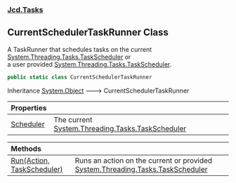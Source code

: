 ### [Jcd.Tasks](Jcd.Tasks.md 'Jcd.Tasks')

## CurrentSchedulerTaskRunner Class

A TaskRunner that schedules tasks on the current [System.Threading.Tasks.TaskScheduler](https://docs.microsoft.com/en-us/dotnet/api/System.Threading.Tasks.TaskScheduler 'System.Threading.Tasks.TaskScheduler') or  
a user provided [System.Threading.Tasks.TaskScheduler](https://docs.microsoft.com/en-us/dotnet/api/System.Threading.Tasks.TaskScheduler 'System.Threading.Tasks.TaskScheduler').

```csharp
public static class CurrentSchedulerTaskRunner
```

Inheritance [System.Object](https://docs.microsoft.com/en-us/dotnet/api/System.Object 'System.Object') &#129106; CurrentSchedulerTaskRunner

| Properties | |
| :--- | :--- |
| [Scheduler](Jcd.Tasks.CurrentSchedulerTaskRunner.Scheduler.md 'Jcd.Tasks.CurrentSchedulerTaskRunner.Scheduler') | The current [System.Threading.Tasks.TaskScheduler](https://docs.microsoft.com/en-us/dotnet/api/System.Threading.Tasks.TaskScheduler 'System.Threading.Tasks.TaskScheduler') |

| Methods | |
| :--- | :--- |
| [Run(Action, TaskScheduler)](Jcd.Tasks.CurrentSchedulerTaskRunner.Run(System.Action,System.Threading.Tasks.TaskScheduler).md 'Jcd.Tasks.CurrentSchedulerTaskRunner.Run(System.Action, System.Threading.Tasks.TaskScheduler)') | Runs an action on the current or provided [System.Threading.Tasks.TaskScheduler](https://docs.microsoft.com/en-us/dotnet/api/System.Threading.Tasks.TaskScheduler 'System.Threading.Tasks.TaskScheduler') |
